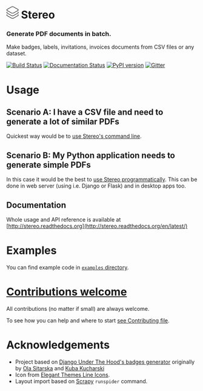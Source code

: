 # ![](artwork/logo.png) Stereo

### Generate PDF documents in batch.

Make badges, labels, invitations, invoices documents from CSV files or any dataset.

[![Build Status](https://travis-ci.org/suda/stereo.svg?branch=master)](https://travis-ci.org/suda/stereo)
[![Documentation Status](https://readthedocs.org/projects/stereo/badge/?version=latest)](http://stereo.readthedocs.org/en/latest/?badge=latest)
[![PyPI version](https://badge.fury.io/py/stereo.svg)](https://badge.fury.io/py/stereo)
[![Gitter](https://badges.gitter.im/suda/stereo.svg)](https://gitter.im/suda/stereo?utm_source=badge&utm_medium=badge&utm_campaign=pr-badge)

# Usage

## **Scenario A:** I have a CSV file and need to generate a lot of similar PDFs

Quickest way would be to [use Stereo's command line](http://stereo.readthedocs.org/en/latest/generating-from-csv/).

## **Scenario B:** My Python application needs to generate simple PDFs

In this case it would be the best to [use Stereo programmatically](http://stereo.readthedocs.org/en/latest/generating-using-code/). This can be done in web server (using i.e. Django or Flask) and in desktop apps too.

## Documentation

Whole usage and API reference is available at [http://stereo.readthedocs.org](http://stereo.readthedocs.org/en/latest/)

# Examples

You can find example code in [`examples` directory](examples).

# [Contributions welcome](http://contributionswelcome.org/)

All contributions (no matter if small) are always welcome.

To see how you can help and where to start [see Contributing file](CONTRIBUTING.md).

# Acknowledgements

* Project based on [Django Under The Hood's badges generator](https://github.com/djangounderthehood/badges) originally by [Ola Sitarska](https://github.com/olasitarska) and [Kuba Kucharski](https://github.com/83tb)
* Icon from [Elegant Themes Line Icons](https://www.elegantthemes.com/blog/freebie-of-the-week/free-line-style-icons).
* Layout import based on [Scrapy](https://github.com/scrapy/scrapy) `runspider` command.
